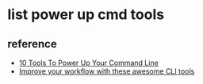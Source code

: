 # list power up cmd tools

## reference
  * [10 Tools To Power Up Your Command Line](https://dev.to/_darrenburns/10-tools-to-power-up-your-command-line-4id4)
  * [Improve your workflow with these awesome CLI tools](https://www.freecodecamp.org/news/improve-your-workflow-with-these-awesome-cli-tools-fc3750cbb2bf/)

